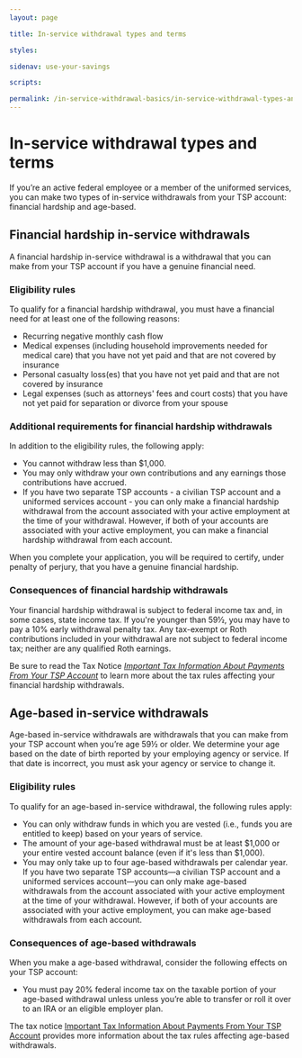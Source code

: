 ```yaml
---
layout: page

title: In-service withdrawal types and terms

styles:

sidenav: use-your-savings

scripts:

permalink: /in-service-withdrawal-basics/in-service-withdrawal-types-and-terms/
---
```


# In-service withdrawal types and terms

If you’re an active federal employee or a member of the uniformed services, you can make two types of in-service withdrawals from your TSP account: financial hardship and age-based.

## Financial hardship in-service withdrawals

A financial hardship in-service withdrawal is a withdrawal that you can make from your TSP account if you have a genuine financial need.

### Eligibility rules

To qualify for a financial hardship withdrawal, you must have a financial need for at least one of the following reasons:

- Recurring negative monthly cash flow
- Medical expenses (including household improvements needed for medical care) that you have not yet paid and that are not covered by insurance
- Personal casualty loss(es) that you have not yet paid and that are not covered by insurance
- Legal expenses (such as attorneys' fees and court costs) that you have not yet paid for separation or divorce from your spouse

### Additional requirements for financial hardship withdrawals

In addition to the eligibility rules, the following apply:
- You cannot withdraw less than $1,000.
- You may only withdraw your own contributions and any earnings those contributions have accrued.
- If you have two separate TSP accounts - a civilian TSP account and a uniformed services account - you can only make a financial hardship withdrawal from the account associated with your active employment at the time of your withdrawal. However, if both of your accounts are associated with your active employment, you can make a financial hardship withdrawal from each account.

When you complete your application, you will be required to certify, under penalty of perjury, that you have a genuine financial hardship.

### Consequences of financial hardship withdrawals

Your financial hardship withdrawal is subject to federal income tax and, in some cases, state income tax. If you're younger than 59½, you may have to pay a 10% early withdrawal penalty tax. Any tax-exempt or Roth contributions included in your withdrawal are not subject to federal income tax; neither are any qualified Roth earnings.

Be sure to read the Tax Notice [*Important Tax Information About Payments From Your TSP Account*](/publications/tsp-536.pdf) to learn more about the tax rules affecting your financial hardship withdrawals.

## Age-based in-service withdrawals

Age-based in-service withdrawals are withdrawals that you can make from your TSP account when you’re age 59½ or older. We determine your age based on the date of birth reported by your employing agency or service. If that date is incorrect, you must ask your agency or service to change it.

### Eligibility rules

To qualify for an age-based in-service withdrawal, the following rules apply:

- You can only withdraw funds in which you are vested (i.e., funds you are entitled to keep) based on your years of service.
- The amount of your age-based withdrawal must be at least $1,000 or your entire vested account balance (even if it's less than $1,000).
- You may only take up to four age-based withdrawals per calendar year. If you have two separate TSP accounts—a civilian TSP account and a uniformed services account—you can only make age-based withdrawals from the account associated with your active employment at the time of your withdrawal. However, if both of your accounts are associated with your active employment, you can make age-based withdrawals from each account.

### Consequences of age-based withdrawals

When you make a age-based withdrawal, consider the following effects on your TSP account:

- You must pay 20% federal income tax on the taxable portion of your age-based withdrawal unless unless you’re able to transfer or roll it over to an IRA or an eligible employer plan.

The tax notice [Important Tax Information About Payments From Your TSP Account](/publications/tsp-536.pdf)  provides more information about the tax rules affecting age-based withdrawals.
